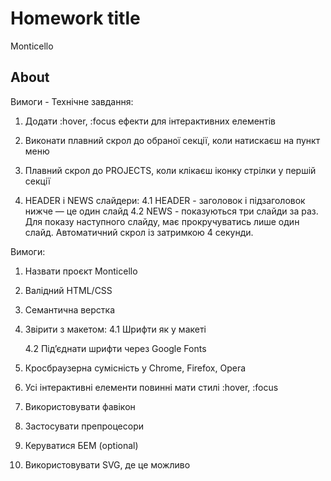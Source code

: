 # Homework title
Monticello
## About
Вимоги - Технічне завдання:

1. Додати :hover, :focus ефекти для інтерактивних елементів

2. Виконати плавний скрол до обраної секції, коли натискаєш на пункт меню

3. Плавний скрол до PROJECTS, коли клікаєш іконку стрілки у першій секції

4. HEADER і NEWS слайдери:
    4.1 HEADER - заголовок і підзаголовок нижче — це один слайд
    4.2 NEWS - показуються три слайди за раз. Для показу наступного слайду, має прокручуватись лише один слайд. Автоматичний скрол із затримкою 4 секунди.

Вимоги:

1. Назвати проєкт Monticello

2. Валідний HTML/CSS

3. Семантична верстка

4. Звірити з макетом:
    4.1 Шрифти як у макеті

    4.2 Під’єднати шрифти через Google Fonts
5. Кросбраузерна сумісність у Chrome, Firefox, Opera

6. Усі інтерактивні елементи повинні мати стилі :hover, :focus

7. Використовувати фавікон

8. Застосувати препроцесори

9. Керуватися БЕМ (optional)

10. Використовувати SVG, де це можливо



